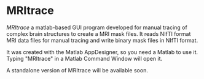 # MRItrace
*MRItrace* a matlab-based GUI program developed for manual tracing of complex brain structures to create a MRI mask files. 
It reads NIfTI format MRI data files for manual tracing and write binary mask files in NIfTI format. 

It was created with the Matlab AppDesigner, so you need a Matlab to use it.  Typing "MRItrace" in a Matlab Command Window will open it.

A standalone version of MRItrace will be available soon. 
